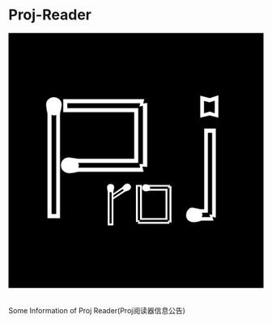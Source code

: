 # Proj-Reader

![icon](https://github.com/yuruxuan/Proj-Reader/blob/master/icon.png)  

Some Information of Proj Reader(Proj阅读器信息公告)
